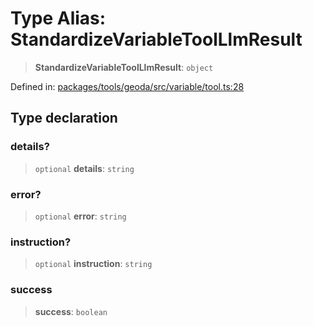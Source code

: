 # Type Alias: StandardizeVariableToolLlmResult

> **StandardizeVariableToolLlmResult**: `object`

Defined in: [packages/tools/geoda/src/variable/tool.ts:28](https://github.com/GeoDaCenter/openassistant/blob/28e38a23cf528ccfe10391135d12fba8d3e385da/packages/tools/geoda/src/variable/tool.ts#L28)

## Type declaration

### details?

> `optional` **details**: `string`

### error?

> `optional` **error**: `string`

### instruction?

> `optional` **instruction**: `string`

### success

> **success**: `boolean`
